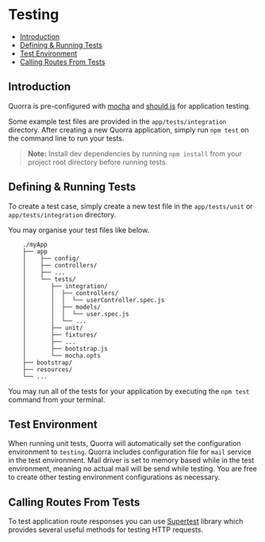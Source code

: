 # Testing

- [Introduction](#introduction)
- [Defining & Running Tests](#defining-&-running-tests)
- [Test Environment](#test-environment)
- [Calling Routes From Tests](#calling-routes-from-tests)

## Introduction

Quorra is pre-configured with [mocha](https://mochajs.org) and [should.js](https://github.com/shouldjs/should.js) for application testing.

Some example test files are provided in the `app/tests/integration` directory. After creating a new Quorra application, simply run `npm test` on the command line to run your tests.

> **Note:** Install dev dependencies by running `npm install` from your project root directory before running tests.

## Defining & Running Tests

To create a test case, simply create a new test file in the `app/tests/unit` or `app/tests/integration` directory.

You may organise your test files like below.

```
    ./myApp
    ├── app
    │    ├── config/
    │    ├── controllers/
    │    ├── ...
    │    └── tests/
    │       ├── integration/
    │       │  ├── controllers/
    │       │  │  └── userController.spec.js
    │       │  ├── models/
    │       │  │  └── user.spec.js
    │       │  └── ...
    │       ├── unit/
    │       ├── fixtures/
    │       ├── ...
    │       ├── bootstrap.js
    │       └── mocha.opts
    ├── bootstrap/
    ├── resources/
    └── ...

```

You may run all of the tests for your application by executing the `npm test` command from your terminal.

## Test Environment

When running unit tests, Quorra will automatically set the configuration environment to `testing`. Quorra includes configuration file for `mail` service in the test environment. Mail driver is set to memory based while in the test environment, meaning no actual mail will be send while testing. You are free to create other testing environment configurations as necessary.

## Calling Routes From Tests

To test application route responses you can use [Supertest](https://github.com/visionmedia/supertest) library which provides several useful methods for testing HTTP requests.